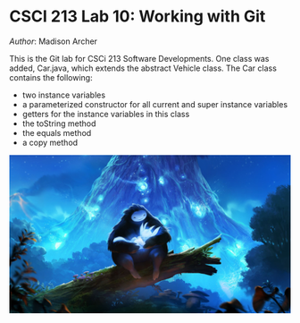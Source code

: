 # CSCI 213 Lab 10: Working with Git

*Author*: Madison Archer

This is the Git lab for CSCi 213 Software Developments. One class was added, Car.java,
which extends the abstract Vehicle class. The Car class contains the following:

* two instance variables
* a parameterized constructor for all current and super instance variables
* getters for the instance variables in this class
* the toString method
* the equals method
* a copy method

![My Image](Ori_Blind_Forest.jpg)
	


